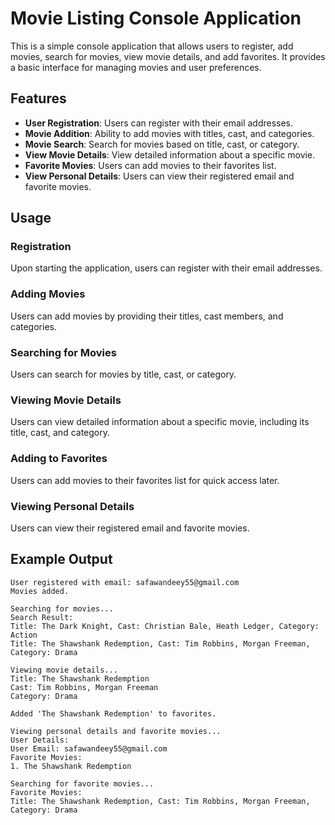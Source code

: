 # Movie Listing Console Application

This is a simple console application that allows users to register, add movies, search for movies, view movie details, and add favorites. It provides a basic interface for managing movies and user preferences.

## Features

- **User Registration**: Users can register with their email addresses.
- **Movie Addition**: Ability to add movies with titles, cast, and categories.
- **Movie Search**: Search for movies based on title, cast, or category.
- **View Movie Details**: View detailed information about a specific movie.
- **Favorite Movies**: Users can add movies to their favorites list.
- **View Personal Details**: Users can view their registered email and favorite movies.

## Usage

### Registration

Upon starting the application, users can register with their email addresses.

### Adding Movies

Users can add movies by providing their titles, cast members, and categories.

### Searching for Movies

Users can search for movies by title, cast, or category.

### Viewing Movie Details

Users can view detailed information about a specific movie, including its title, cast, and category.

### Adding to Favorites

Users can add movies to their favorites list for quick access later.

### Viewing Personal Details

Users can view their registered email and favorite movies.

## Example Output

```plaintext
User registered with email: safawandeey55@gmail.com
Movies added.

Searching for movies...
Search Result:
Title: The Dark Knight, Cast: Christian Bale, Heath Ledger, Category: Action
Title: The Shawshank Redemption, Cast: Tim Robbins, Morgan Freeman, Category: Drama

Viewing movie details...
Title: The Shawshank Redemption
Cast: Tim Robbins, Morgan Freeman
Category: Drama

Added 'The Shawshank Redemption' to favorites.

Viewing personal details and favorite movies...
User Details:
User Email: safawandeey55@gmail.com
Favorite Movies:
1. The Shawshank Redemption

Searching for favorite movies...
Favorite Movies:
Title: The Shawshank Redemption, Cast: Tim Robbins, Morgan Freeman, Category: Drama
